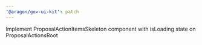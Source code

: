 ```yaml
---
'@aragon/gov-ui-kit': patch
---
```


Implement ProposalActionItemsSkeleton component with isLoading state on ProposalActionsRoot
